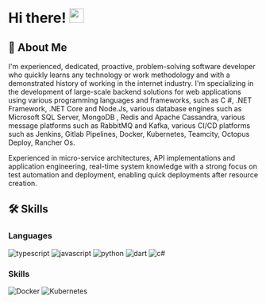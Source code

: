 # Hi there! <img src="https://media.giphy.com/media/hvRJCLFzcasrR4ia7z/giphy.gif" width="29px">

## 🚀 About Me

I'm experienced, dedicated, proactive, problem-solving software developer who quickly learns any technology or work methodology and with a demonstrated history of working in the internet industry.
I'm specializing in the development of large-scale backend solutions for web applications using various programming languages ​​and frameworks, such as C #, .NET Framework, .NET Core and Node.Js, various database engines such as Microsoft SQL Server, MongoDB , Redis and Apache Cassandra, various message platforms such as RabbitMQ and Kafka, various CI/CD platforms such as Jenkins, Gitlab Pipelines, Docker, Kubernetes, Teamcity, Octopus Deploy, Rancher Os.

Experienced in micro-service architectures, API implementations and application engineering, real-time system knowledge with a strong focus on test automation and deployment, enabling quick deployments after resource creation.
<!--
**rubentacastro02/rubentacastro02** is a ✨ _special_ ✨ repository because its `README.md` (this file) appears on your GitHub profile.

Here are some ideas to get you started:

- 🔭 I’m currently working on ...
- 🌱 I’m currently learning ...
- 👯 I’m looking to collaborate on ...
- 🤔 I’m looking for help with ...
- 💬 Ask me about ...
- 📫 How to reach me: ...
- 😄 Pronouns: ...
- ⚡ Fun fact: ...
-->

## 🛠️ Skills

### Languages

![typescript](https://img.shields.io/badge/TypeScript-3178C6?style=for-the-badge&logo=typescript&logoColor=white)
![javascript](https://img.shields.io/badge/JavaScript-323330?style=for-the-badge&logo=javascript&logoColor=F7DF1E)
![python](https://img.shields.io/badge/Python-3776AB?style=for-the-badge&logo=python&logoColor=white)
![dart](https://img.shields.io/badge/Dart-28B6F6?style=for-the-badge&logo=dart&logoColor=white)
![c#](https://img.shields.io/badge/JavaScript-323330?style=for-the-badge&logo=javascript&logoColor=F7DF1E)

### Skills
![Docker](https://img.shields.io/badge/-Docker-black?style=flat-square&logo=docker)
![Kubernetes](https://img.shields.io/badge/-Kubernetes-black?style=flat-square&logo=kubernetes)
